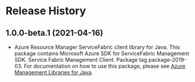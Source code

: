 # Release History

## 1.0.0-beta.1 (2021-04-16)

- Azure Resource Manager ServiceFabric client library for Java. This package contains Microsoft Azure SDK for ServiceFabric Management SDK. Service Fabric Management Client. Package tag package-2019-03. For documentation on how to use this package, please see [Azure Management Libraries for Java](https://aka.ms/azsdk/java/mgmt).
